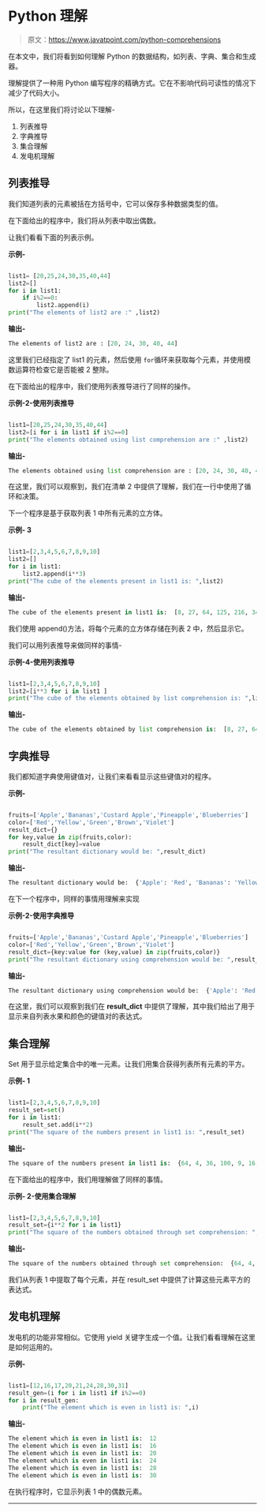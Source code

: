 # Python 理解

> 原文：<https://www.javatpoint.com/python-comprehensions>

在本文中，我们将看到如何理解 Python 的数据结构，如列表、字典、集合和生成器。

理解提供了一种用 Python 编写程序的精确方式。它在不影响代码可读性的情况下减少了代码大小。

所以，在这里我们将讨论以下理解-

1.  列表推导
2.  字典推导
3.  集合理解
4.  发电机理解

## 列表推导

我们知道列表的元素被括在方括号中，它可以保存多种数据类型的值。

在下面给出的程序中，我们将从列表中取出偶数。

让我们看看下面的列表示例。

**示例-**

```py

list1= [20,25,24,30,35,40,44]
list2=[]
for i in list1:
    if i%2==0:
        list2.append(i)
print("The elements of list2 are :" ,list2)

```

**输出-**

```py
The elements of list2 are : [20, 24, 30, 40, 44]

```

这里我们已经指定了 list1 的元素，然后使用 `for`循环来获取每个元素，并使用模数运算符检查它是否能被 2 整除。

在下面给出的程序中，我们使用列表推导进行了同样的操作。

**示例-2-使用列表推导**

```py

list1=[20,25,24,30,35,40,44]
list2=[i for i in list1 if i%2==0]
print("The elements obtained using list comprehension are :" ,list2)

```

**输出-**

```py
The elements obtained using list comprehension are : [20, 24, 30, 40, 44]

```

在这里，我们可以观察到，我们在清单 2 中提供了理解，我们在一行中使用了循环和决策。

下一个程序是基于获取列表 1 中所有元素的立方体。

**示例- 3**

```py

list1=[2,3,4,5,6,7,8,9,10]
list2=[]
for i in list1:
    list2.append(i**3)
print("The cube of the elements present in list1 is: ",list2)

```

**输出-**

```py
The cube of the elements present in list1 is:  [8, 27, 64, 125, 216, 343, 512, 729, 1000]

```

我们使用 append()方法，将每个元素的立方体存储在列表 2 中，然后显示它。

我们可以用列表推导来做同样的事情-

**示例-4-使用列表推导**

```py

list1=[2,3,4,5,6,7,8,9,10]
list2=[i**3 for i in list1 ]
print("The cube of the elements obtained by list comprehension is: ",list2)

```

**输出-**

```py
The cube of the elements obtained by list comprehension is:  [8, 27, 64, 125, 216, 343, 512, 729, 1000]

```

## 字典推导

我们都知道字典使用键值对，让我们来看看显示这些键值对的程序。

**示例-**

```py

fruits=['Apple','Bananas','Custard Apple','Pineapple','Blueberries']
color=['Red','Yellow','Green','Brown','Violet']
result_dict={}
for key,value in zip(fruits,color):
    result_dict[key]=value
print("The resultant dictionary would be: ",result_dict)

```

**输出-**

```py
The resultant dictionary would be:  {'Apple': 'Red', 'Bananas': 'Yellow', 'Custard Apple': 'Green', 'Pineapple': 'Brown', 'Blueberries': 'Violet'}

```

在下一个程序中，同样的事情用理解来实现

**示例-2-使用字典推导**

```py

fruits=['Apple','Bananas','Custard Apple','Pineapple','Blueberries']
color=['Red','Yellow','Green','Brown','Violet']
result_dict={key:value for (key,value) in zip(fruits,color)}
print("The resultant dictionary using comprehension would be: ",result_dict)

```

**输出-**

```py
The resultant dictionary using comprehension would be:  {'Apple': 'Red', 'Bananas': 'Yellow', 'Custard Apple': 'Green', 'Pineapple': 'Brown', 'Blueberries': 'Violet'}

```

在这里，我们可以观察到我们在 **result_dict** 中提供了理解，其中我们给出了用于显示来自列表水果和颜色的键值对的表达式。

## 集合理解

Set 用于显示给定集合中的唯一元素。让我们用集合获得列表所有元素的平方。

**示例- 1**

```py

list1=[2,3,4,5,6,7,8,9,10]
result_set=set()
for i in list1:
    result_set.add(i**2)
print("The square of the numbers present in list1 is: ",result_set)

```

**输出-**

```py
The square of the numbers present in list1 is:  {64, 4, 36, 100, 9, 16, 49, 81, 25}

```

在下面给出的程序中，我们用理解做了同样的事情。

**示例- 2-使用集合理解**

```py

list1=[2,3,4,5,6,7,8,9,10]
result_set={i**2 for i in list1}
print("The square of the numbers obtained through set comprehension: ",result_set)

```

**输出-**

```py
The square of the numbers obtained through set comprehension:  {64, 4, 36, 100, 9, 16, 49, 81, 25}

```

我们从列表 1 中提取了每个元素，并在 result_set 中提供了计算这些元素平方的表达式。

## 发电机理解

发电机的功能非常相似。它使用 yield 关键字生成一个值。让我们看看理解在这里是如何运用的。

**示例-**

```py

list1=[12,16,17,20,21,24,28,30,31]
result_gen=(i for i in list1 if i%2==0)
for i in result_gen:
    print("The element which is even in list1 is: ",i)

```

**输出-**

```py
The element which is even in list1 is:  12
The element which is even in list1 is:  16
The element which is even in list1 is:  20
The element which is even in list1 is:  24
The element which is even in list1 is:  28
The element which is even in list1 is:  30

```

在执行程序时，它显示列表 1 中的偶数元素。

* * *